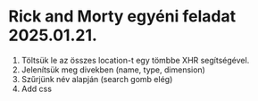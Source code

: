 # Rick and Morty egyéni feladat 2025.01.21.

1. Töltsük le az összes location-t egy tömbbe XHR segítségével.
2. Jelenítsük meg divekben (name, type, dimension)
3. Szűrjünk név alapján (search gomb elég)
4. Add css
